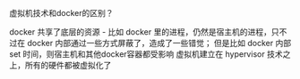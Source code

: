 虚拟机技术和docker的区别？

docker 共享了底层的资源 - 比如 docker 里的进程，仍然是宿主机的进程，只不过在 docker 内部通过一些方式屏蔽了，造成了一些错觉； 但是比如 docker 内部 set 时间，则宿主机和其他docker容器都受影响
虚拟机建立在 hypervisor 技术之上，所有的硬件都被虚拟化了
